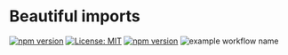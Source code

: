 # Beautiful imports

[![npm version](https://img.shields.io/npm/v/eslint-plugin-beautiful-imports)](https://badge.fury.io/js/eslint-plugin-beautiful-imports)
[![License: MIT](https://img.shields.io/npm/l/eslint-plugin-beautiful-imports)](https://opensource.org/licenses/MIT)
[![npm version](https://img.shields.io/npm/v/eslint-plugin-beautiful-imports)](https://badge.fury.io/js/eslint-plugin-beautiful-imports)
![example workflow name](https://github.com/sergeyshpadyrev/eslint-plugin-beautiful-imports/workflows/Node.js%20CI/badge.svg)

